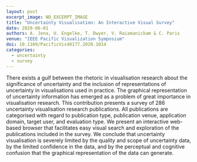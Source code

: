 ```yaml
---
layout: post
excerpt_image: NO_EXCERPT_IMAGE
title: "Uncertainty Visualisation: An Interactive Visual Survey"
date: 2020-06-01
authors: A. Jena, U. Engelke, T. Dwyer, V. Raiamanickam & C. Paris
venue: "IEEE Pacific Visualization Symposium"
doi: 10.1109/PacificVis48177.2020.1014
categories:
  - uncertainty
  - survey
---
```

There exists a gulf between the rhetoric in visualisation research about the significance of uncertainty and the inclusion of representations of uncertainty in visualisations used in practice. The graphical representation of uncertainty information has emerged as a problem of great importance in visualisation research. This contribution presents a survey of 286 uncertainty visualisation research publications. All publications are categorised with regard to publication type, publication venue, application domain, target user, and evaluation type. We present an interactive web-based browser that facilitates easy visual search and exploration of the publications included in the survey. We conclude that uncertainty visualisation is severely limited by the quality and scope of uncertainty data, by the limited confidence in the data, and by the perceptual and cognitive confusion that the graphical representation of the data can generate.
